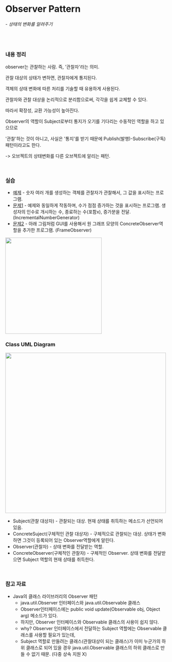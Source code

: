 # Observer Pattern
###### - 상태의 변화를 알려주기
<br />

### 내용 정리

observer는 관찰하는 사람. 즉, '관찰자'라는 의미.

관찰 대상의 상태가 변하면, 관찰자에게 통지된다.

객체의 상태 변화에 따른 처리를 기술할 때 유용하게 사용된다.

관찰자와 관찰 대상을 논리적으로 분리함으로써, 각각을 쉽게 교체할 수 있다.

따라서 확장성, 교환 가능성이 높아진다.

Observer의 역할이 Subject로부터 통지가 오기를 기다리는 수동적인 역할을 하고 있으므로

'관찰'하는 것이 아니고, 사실은 '통지'를 받기 때문에 Publish(발행)-Subscribe(구독) 패턴이라고도 한다.

-> 오브젝트의 상태변화를 다른 오브젝트에 알리는 패턴.

<br />

### 실습
* [예제](./Observer_Sample) - 숫자 여러 개를 생성하는 객체를 관찰자가 관찰해서, 그 값을 표시하는 프로그램.
* [문제1](./Observer_A1) - 예제와 동일하게 작동하며, 수가 점점 증가하는 것을 표시하는 프로그램. 생성자의 인수로 개시하는 수, 종료하는 수(포함x), 증가분을 전달. (IncrementalNumberGenerator)
* [문제2](./Observer_A2) - 아래 그림처럼 GUI를 사용해서 원 그래프 모양의 ConcreteObserver역할을 추가한 프로그램. (FrameObserver)
<img src="https://user-images.githubusercontent.com/35367660/119758229-27d32480-bee1-11eb-895d-e7ba68065668.PNG" width="300">
<br />

### Class UML Diagram
<img src="https://user-images.githubusercontent.com/35367660/119758345-5a7d1d00-bee1-11eb-9ace-c8b309d7d3e0.png" width="500">
<br />    

* Subject(관찰 대상자) - 관찰되는 대상. 현재 상태를 취득하는 메소드가 선언되어 있음.
* ConcreteSuject(구체적인 관찰 대상자) - 구체적으로 관찰되는 대상. 상태가 변화하면 그것이 등록되어 있는 Observer역할에게 알린다.
* Observer(관찰자) - 상태 변화를 전달받는 역할.
* ConcreteObserver(구체적인 관찰자) - 구체적인 Observer. 상태 변화를 전달받으면 Subject 역할의 현재 상태를 취득한다.
<br>

### 참고 자료     
* Java의 클래스 라이브러리의 Observer 패턴
  - java.util.Observer 인터페이스와 java.util.Observable 클래스
  - Observer인터페이스에는 public void update(Observable obj, Object arg) 메소드가 있다.
  - 하지만, Observer 인터페이스와 Observable 클래스의 사용이 쉽지 않다.
  - why? Observer 인터페이스에서 전달하는 Subject 역할에는 Observable 클래스를 사용할 필요가 있는데,
  - Subject 역할로 만들려는 클래스(관찰대상이 되는 클래스)가 이미 누군가의 하위 클래스로 되어 있을 경우 java.util.Observable 클래스의 하위 클래스로 만들 수 없기 때문. (다중 상속 지원 X)

